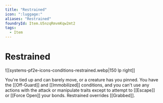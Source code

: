 ```yaml
---
title: "Restrained"
icon: ":luggage:"
aliases: "Restrained"
foundryId: Item.U5nzqRmvmKqw2mt2
tags:
  - Item
---
```


# Restrained
![[systems-pf2e-icons-conditions-restrained.webp|150 lp right]]

You're tied up and can barely move, or a creature has you pinned. You have the [[Off-Guard]] and [[Immobilized]] conditions, and you can't use any actions with the attack or manipulate traits except to attempt to [[Escape]] or [[Force Open]] your bonds. Restrained overrides [[Grabbed]].


